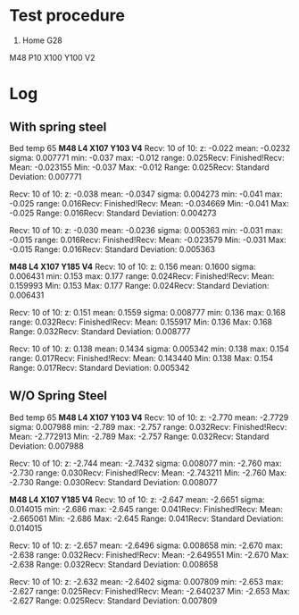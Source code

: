 
# Test procedure
1. Home
 G28
 
 M48 P10 X100 Y100 V2
 

# Log
## With spring steel
Bed temp 65
**M48 L4 X107 Y103 V4**
Recv: 10 of 10: z: -0.022 mean: -0.0232 sigma: 0.007771 min: -0.037 max: -0.012 range: 0.025Recv: Finished!Recv: Mean: -0.023155 Min: -0.037 Max: -0.012 Range: 0.025Recv: Standard Deviation: 0.007771

Recv: 10 of 10: z: -0.038 mean: -0.0347 sigma: 0.004273 min: -0.041 max: -0.025 range: 0.016Recv: Finished!Recv: Mean: -0.034669 Min: -0.041 Max: -0.025 Range: 0.016Recv: Standard Deviation: 0.004273

Recv: 10 of 10: z: -0.030 mean: -0.0236 sigma: 0.005363 min: -0.031 max: -0.015 range: 0.016Recv: Finished!Recv: Mean: -0.023579 Min: -0.031 Max: -0.015 Range: 0.016Recv: Standard Deviation: 0.005363

**M48 L4 X107 Y185 V4**
Recv: 10 of 10: z: 0.156 mean: 0.1600 sigma: 0.006431 min: 0.153 max: 0.177 range: 0.024Recv: Finished!Recv: Mean: 0.159993 Min: 0.153 Max: 0.177 Range: 0.024Recv: Standard Deviation: 0.006431

Recv: 10 of 10: z: 0.151 mean: 0.1559 sigma: 0.008777 min: 0.136 max: 0.168 range: 0.032Recv: Finished!Recv: Mean: 0.155917 Min: 0.136 Max: 0.168 Range: 0.032Recv: Standard Deviation: 0.008777

Recv: 10 of 10: z: 0.138 mean: 0.1434 sigma: 0.005342 min: 0.138 max: 0.154 range: 0.017Recv: Finished!Recv: Mean: 0.143440 Min: 0.138 Max: 0.154 Range: 0.017Recv: Standard Deviation: 0.005342

## W/O Spring Steel
Bed temp 65
**M48 L4 X107 Y103 V4**
Recv: 10 of 10: z: -2.770 mean: -2.7729 sigma: 0.007988 min: -2.789 max: -2.757 range: 0.032Recv: Finished!Recv: Mean: -2.772913 Min: -2.789 Max: -2.757 Range: 0.032Recv: Standard Deviation: 0.007988

Recv: 10 of 10: z: -2.744 mean: -2.7432 sigma: 0.008077 min: -2.760 max: -2.730 range: 0.030Recv: Finished!Recv: Mean: -2.743211 Min: -2.760 Max: -2.730 Range: 0.030Recv: Standard Deviation: 0.008077

**M48 L4 X107 Y185 V4**
Recv: 10 of 10: z: -2.647 mean: -2.6651 sigma: 0.014015 min: -2.686 max: -2.645 range: 0.041Recv: Finished!Recv: Mean: -2.665061 Min: -2.686 Max: -2.645 Range: 0.041Recv: Standard Deviation: 0.014015

Recv: 10 of 10: z: -2.657 mean: -2.6496 sigma: 0.008658 min: -2.670 max: -2.638 range: 0.032Recv: Finished!Recv: Mean: -2.649551 Min: -2.670 Max: -2.638 Range: 0.032Recv: Standard Deviation: 0.008658

Recv: 10 of 10: z: -2.632 mean: -2.6402 sigma: 0.007809 min: -2.653 max: -2.627 range: 0.025Recv: Finished!Recv: Mean: -2.640237 Min: -2.653 Max: -2.627 Range: 0.025Recv: Standard Deviation: 0.007809

<!--stackedit_data:
eyJoaXN0b3J5IjpbMTg0MDEwMjI4MywtMTA1NTY4NTM0MSwyMD
g0MzMxNjc2LC0xODAwODI2OTk3LC0xMjAwNTQyNDAyLDEzMjA3
MzU5MjcsOTUzNjc4MzIzXX0=
-->